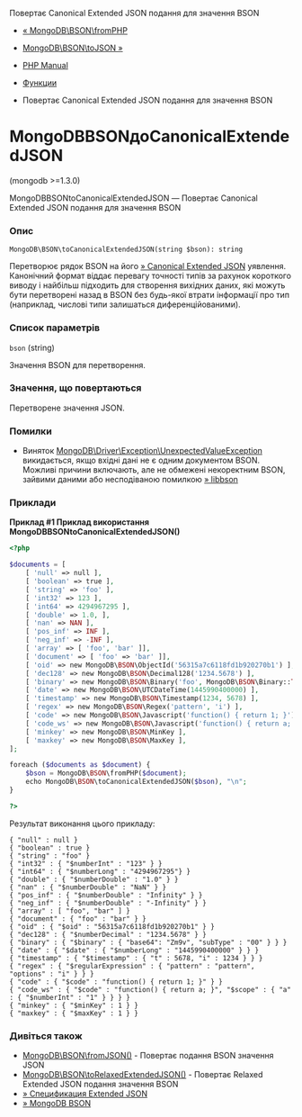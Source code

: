 Повертає Canonical Extended JSON подання для значення BSON

-   [« MongoDB\\BSON\\fromPHP](function.mongodb.bson-fromphp.html)
    
-   [MongoDB\\BSON\\toJSON »](function.mongodb.bson-tojson.html)
    
-   [PHP Manual](index.html)
    
-   [Функции](ref.bson.functions.html)
    
-   Повертає Canonical Extended JSON подання для значення BSON
    

# MongoDBBSONдоCanonicalExtendedJSON

(mongodb >=1.3.0)

MongoDBBSONtoCanonicalExtendedJSON — Повертає Canonical Extended JSON подання для значення BSON

### Опис

```methodsynopsis
MongoDB\BSON\toCanonicalExtendedJSON(string $bson): string
```

Перетворює рядок BSON на його [» Canonical Extended JSON](https://github.com/mongodb/specifications/blob/master/source/extended-json.rst#canonical-extended-json-example) уявлення. Канонічний формат віддає перевагу точності типів за рахунок короткого виводу і найбільш підходить для створення вихідних даних, які можуть бути перетворені назад в BSON без будь-якої втрати інформації про тип (наприклад, числові типи залишаться диференційованими).

### Список параметрів

`bson` (string)

Значення BSON для перетворення.

### Значення, що повертаються

Перетворене значення JSON.

### Помилки

-   Виняток [MongoDB\\Driver\\Exception\\UnexpectedValueException](class.mongodb-driver-exception-unexpectedvalueexception.html) викидається, якщо вхідні дані не є одним документом BSON. Можливі причини включають, але не обмежені некоректним BSON, зайвими даними або несподіваною помилкою [» libbson](https://github.com/mongodb/mongo-c-driver/tree/master/src/libbson)

### Приклади

**Приклад #1 Приклад використання **MongoDBBSONtoCanonicalExtendedJSON()****

```php
<?php

$documents = [
    [ 'null' => null ],
    [ 'boolean' => true ],
    [ 'string' => 'foo' ],
    [ 'int32' => 123 ],
    [ 'int64' => 4294967295 ],
    [ 'double' => 1.0, ],
    [ 'nan' => NAN ],
    [ 'pos_inf' => INF ],
    [ 'neg_inf' => -INF ],
    [ 'array' => [ 'foo', 'bar' ]],
    [ 'document' => [ 'foo' => 'bar' ]],
    [ 'oid' => new MongoDB\BSON\ObjectId('56315a7c6118fd1b920270b1') ],
    [ 'dec128' => new MongoDB\BSON\Decimal128('1234.5678') ],
    [ 'binary' => new MongoDB\BSON\Binary('foo', MongoDB\BSON\Binary::TYPE_GENERIC) ],
    [ 'date' => new MongoDB\BSON\UTCDateTime(1445990400000) ],
    [ 'timestamp' => new MongoDB\BSON\Timestamp(1234, 5678) ],
    [ 'regex' => new MongoDB\BSON\Regex('pattern', 'i') ],
    [ 'code' => new MongoDB\BSON\Javascript('function() { return 1; }') ],
    [ 'code_ws' => new MongoDB\BSON\Javascript('function() { return a; }', ['a' => 1]) ],
    [ 'minkey' => new MongoDB\BSON\MinKey ],
    [ 'maxkey' => new MongoDB\BSON\MaxKey ],
];

foreach ($documents as $document) {
    $bson = MongoDB\BSON\fromPHP($document);
    echo MongoDB\BSON\toCanonicalExtendedJSON($bson), "\n";
}

?>
```

Результат виконання цього прикладу:

```
{ "null" : null }
{ "boolean" : true }
{ "string" : "foo" }
{ "int32" : { "$numberInt" : "123" } }
{ "int64" : { "$numberLong" : "4294967295"} }
{ "double" : { "$numberDouble" : "1.0" } }
{ "nan" : { "$numberDouble" : "NaN" } }
{ "pos_inf" : { "$numberDouble" : "Infinity" } }
{ "neg_inf" : { "$numberDouble" : "-Infinity" } }
{ "array" : [ "foo", "bar" ] }
{ "document" : { "foo" : "bar" } }
{ "oid" : { "$oid" : "56315a7c6118fd1b920270b1" } }
{ "dec128" : { "$numberDecimal" : "1234.5678" } }
{ "binary" : { "$binary" : { "base64": "Zm9v", "subType" : "00" } } }
{ "date" : { "$date" : { "$numberLong" : "1445990400000" } } }
{ "timestamp" : { "$timestamp" : { "t" : 5678, "i" : 1234 } } }
{ "regex" : { "$regularExpression" : { "pattern" : "pattern", "options" : "i" } } }
{ "code" : { "$code" : "function() { return 1; }" } }
{ "code_ws" : { "$code" : "function() { return a; }", "$scope" : { "a" : { "$numberInt" : "1" } } } }
{ "minkey" : { "$minKey" : 1 } }
{ "maxkey" : { "$maxKey" : 1 } }
```

### Дивіться також

-   [MongoDB\\BSON\\fromJSON()](function.mongodb.bson-fromjson.html) - Повертає подання BSON значення JSON
-   [MongoDB\\BSON\\toRelaxedExtendedJSON()](function.mongodb.bson-torelaxedextendedjson.html) - Повертає Relaxed Extended JSON подання значення BSON
-   [» Спецификация Extended JSON](https://github.com/mongodb/specifications/blob/master/source/extended-json.rst)
-   [» MongoDB BSON](https://www.mongodb.com/docs/manual/reference/bson-types/)
